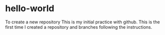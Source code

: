 # hello-world
To create a new repository
This is my initial practice with github.
This is the first time I created a repository and branches following the instructions.
